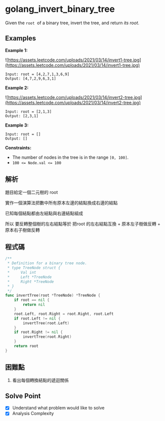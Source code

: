 # golang_invert_binary_tree

Given the `root`
 of a binary tree, invert the tree, and return *its root*.

## Examples

**Example 1:**

![https://assets.leetcode.com/uploads/2021/03/14/invert1-tree.jpg](https://assets.leetcode.com/uploads/2021/03/14/invert1-tree.jpg)

```
Input: root = [4,2,7,1,3,6,9]
Output: [4,7,2,9,6,3,1]

```

**Example 2:**

![https://assets.leetcode.com/uploads/2021/03/14/invert2-tree.jpg](https://assets.leetcode.com/uploads/2021/03/14/invert2-tree.jpg)

```
Input: root = [2,1,3]
Output: [2,3,1]

```

**Example 3:**

```
Input: root = []
Output: []

```

**Constraints:**

- The number of nodes in the tree is in the range `[0, 100]`.
- `100 <= Node.val <= 100`

## 解析

題目給定一個二元樹的 root 

實作一個演算法把數中所有原本左邊的結點換成右邊的結點

已知每個結點都由左結點與右邊結點組成

所以 要反轉整個樹的左右結點等於 把root 的左右結點互換 + 原本左子樹做反轉 + 原本右子樹做反轉

## 程式碼
```go
/**
 * Definition for a binary tree node.
 * type TreeNode struct {
 *     Val int
 *     Left *TreeNode
 *     Right *TreeNode
 * }
 */
func invertTree(root *TreeNode) *TreeNode {
	if root == nil {
		return nil
	}
	root.Left, root.Right = root.Right, root.Left
	if root.Left != nil {
		invertTree(root.Left)
	}
	if root.Right != nil {
		invertTree(root.Right)
	}
	return root
}

```
## 困難點

1. 看出每個轉換結點的遞迴關係

## Solve Point

- [x]  Understand what problem would like to solve
- [x]  Analysis Complexity